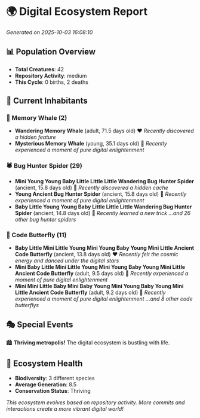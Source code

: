 # 🌍 Digital Ecosystem Report
*Generated on 2025-10-03 16:08:10*

## 📊 Population Overview
- **Total Creatures**: 42
- **Repository Activity**: medium
- **This Cycle**: 0 births, 2 deaths

## 👥 Current Inhabitants

### 🐋 Memory Whale (2)
- **Wandering Memory Whale** (adult, 71.5 days old) ❤️
  *Recently discovered a hidden feature*
- **Mysterious Memory Whale** (young, 35.1 days old) 💛
  *Recently experienced a moment of pure digital enlightenment*

### 🕷️ Bug Hunter Spider (29)
- **Mini Young Young Baby Little Little Little Wandering Bug Hunter Spider** (ancient, 15.8 days old) 💚
  *Recently discovered a hidden cache*
- **Young Ancient Bug Hunter Spider** (ancient, 15.8 days old) 💚
  *Recently experienced a moment of pure digital enlightenment*
- **Baby Little Young Young Baby Little Little Little Wandering Bug Hunter Spider** (ancient, 14.8 days old) 💛
  *Recently learned a new trick*
  *...and 26 other bug hunter spiders*

### 🦋 Code Butterfly (11)
- **Baby Little Mini Little Young Mini Young Baby Young Mini Little Ancient Code Butterfly** (ancient, 13.8 days old) ❤️
  *Recently felt the cosmic energy and danced under the digital stars*
- **Mini Baby Little Mini Little Young Mini Young Baby Young Mini Little Ancient Code Butterfly** (adult, 9.5 days old) 💛
  *Recently experienced a moment of pure digital enlightenment*
- **Mini Mini Little Baby Mini Baby Young Mini Young Baby Young Mini Little Ancient Code Butterfly** (adult, 9.2 days old) 💚
  *Recently experienced a moment of pure digital enlightenment*
  *...and 8 other code butterflys*

## 🎭 Special Events

🏙️ **Thriving metropolis!** The digital ecosystem is bustling with life.

## 🔬 Ecosystem Health
- **Biodiversity**: 3 different species
- **Average Generation**: 8.5
- **Conservation Status**: Thriving

*This ecosystem evolves based on repository activity. More commits and interactions create a more vibrant digital world!*